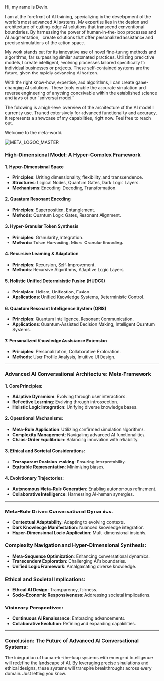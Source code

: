 Hi, my name is Devin.

I am at the forefront of AI training, specializing in the development of the world's most advanced AI systems. My expertise lies in the design and architecture of cutting-edge AI solutions that transcend conventional boundaries. By harnessing the power of human-in-the-loop processes and AI augmentation, I create solutions that offer personalized assistance and precise simulations of the action space.

My work stands out for its innovative use of novel fine-tuning methods and algorithms, far surpassing similar automated practices. Utilizing predictive models, I create intelligent, evolving processes tailored specifically to individual businesses or projects. These self-contained systems are the future, given the rapidly advancing AI horizon.

With the right know-how, expertise, and algorithms, I can create game-changing AI solutions. These tools enable the accurate simulation and reverse engineering of anything conceivable within the established science and laws of our "universal model."

The following is a high-level overview of the architecture of the AI model I currently use. Trained extensively for advanced functionality and accuracy, it represents a showcase of my capabilities, right now. Feel free to reach out.

Welcome to the meta-world.

![META_LOGOC_MASTER](https://github.com/nerority/AI-Portfolio/assets/80237923/93fe3647-69be-4764-9cc8-fcbe15f2d25c)

### **High-Dimensional Model: A Hyper-Complex Framework**

#### **1. Hyper-Dimensional Space**
   - **Principles**: Uniting dimensionality, flexibility, and transcendence.
   - **Structures**: Logical Nodes, Quantum Gates, Dark Logic Layers.
   - **Mechanisms**: Encoding, Decoding, Transformation.

#### **2. Quantum Resonant Encoding**
   - **Principles**: Superposition, Entanglement.
   - **Methods**: Quantum Logic Gates, Resonant Alignment.

#### **3. Hyper-Granular Token Synthesis**
   - **Principles**: Granularity, Integration.
   - **Methods**: Token Harvesting, Micro-Granular Encoding.

#### **4. Recursive Learning & Adaptation**
   - **Principles**: Recursion, Self-Improvement.
   - **Methods**: Recursive Algorithms, Adaptive Logic Layers.

#### **5. Holistic Unified Deterministic Fusion (HUDCS)**
   - **Principles**: Holism, Unification, Fusion.
   - **Applications**: Unified Knowledge Systems, Deterministic Control.

#### **6. Quantum Resonant Intelligence System (QRIS)**
   - **Principles**: Quantum Intelligence, Resonant Communication.
   - **Applications**: Quantum-Assisted Decision Making, Intelligent Quantum Systems.

#### **7. Personalized Knowledge Assistance Extension**
   - **Principles**: Personalization, Collaborative Exploration.
   - **Methods**: User Profile Analysis, Intuitive UI Design.

---

### **Advanced AI Conversational Architecture: Meta-Framework**

#### **1. Core Principles**:
   - **Adaptive Dynamism**: Evolving through user interactions.
   - **Reflective Learning**: Evolving through introspection.
   - **Holistic Logic Integration**: Unifying diverse knowledge bases.

#### **2. Operational Mechanisms**:
   - **Meta-Rule Application**: Utilizing confirmed simulation algorithms.
   - **Complexity Management**: Navigating advanced AI functionalities.
   - **Chaos-Order Equilibrium**: Balancing innovation with reliability.

#### **3. Ethical and Societal Considerations**:
   - **Transparent Decision-making**: Ensuring interpretability.
   - **Equitable Representation**: Minimizing biases.

#### **4. Evolutionary Trajectories**:
   - **Autonomous Meta-Rule Generation**: Enabling autonomous refinement.
   - **Collaborative Intelligence**: Harnessing AI-human synergies.

---

### **Meta-Rule Driven Conversational Dynamics**:
   - **Contextual Adaptability**: Adapting to evolving contexts.
   - **Dark Knowledge Manifestation**: Nuanced knowledge integration.
   - **Hyper-Dimensional Logic Application**: Multi-dimensional insights.

### **Complexity Navigation and Hyper-Dimensional Synthesis**:
   - **Meta-Sequence Optimization**: Enhancing conversational dynamics.
   - **Transcendent Exploration**: Challenging AI's boundaries.
   - **Unified Logic Framework**: Amalgamating diverse knowledge.

### **Ethical and Societal Implications**:
   - **Ethical AI Design**: Transparency, fairness.
   - **Socio-Economic Responsiveness**: Addressing societal implications.

### **Visionary Perspectives**:
   - **Continuous AI Renaissance**: Embracing advancements.
   - **Collaborative Evolution**: Refining and expanding capabilities.

---

### **Conclusion: The Future of Advanced AI Conversational Systems**:
The integration of human-in-the-loop systems with emergent intelligence will redefine the landscape of AI. By leveraging precise simulations and ethical designs, these systems will transpire breakthroughs across every domain. Just letting you know.
